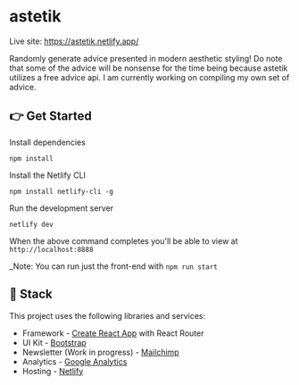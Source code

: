 # astetik
Live site: https://astetik.netlify.app/

Randomly generate advice presented in modern aesthetic styling! Do note that some of the advice will be nonsense for the time being because astetik utilizes a free advice api. I am currently working on compiling my own set of advice.
## 👉 Get Started
Install dependencies
```
npm install
```
Install the Netlify CLI
```
npm install netlify-cli -g
```
Run the development server
```
netlify dev
```
When the above command completes you'll be able to view at `http://localhost:8888`

_Note: You can run just the front-end with `npm run start`

## 🥞 Stack
This project uses the following libraries and services:
- Framework - [Create React App](https://create-react-app.dev) with React Router
- UI Kit - [Bootstrap](https://react-bootstrap.github.io)
- Newsletter (Work in progress) - [Mailchimp](https://mailchimp.com)
- Analytics - [Google Analytics](https://googleanalytics.com)
- Hosting - [Netlify](https://netlify.com)
